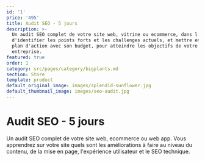 ```yaml
---
id: '1'
price: '495'
title: Audit SEO - 5 jours
description: >-
  Un audit SEO complet de votre site web, vitrine ou ecommerce, dans l'objectif
  d'identifier les points forts et les challenges actuels, et mettre en place un
  plan d'action avec son budget, pour atteindre les objectifs de votre
  entreprise.
featured: true
order: 1
category: src/pages/category/bigplants.md
section: Store
template: product
default_original_image: images/splendid-sunflower.jpg
default_thumbnail_image: images/seo-audit.jpg
---
```

# Audit SEO - 5 jours

Un audit SEO complet de votre site web, ecommerce ou web app. Vous apprendrez sur votre site quels sont les améliorations à faire au niveau du contenu, de la mise en page, l'expérience utilisateur et le SEO technique. 

